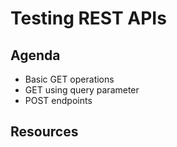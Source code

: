 # Testing REST APIs

## Agenda 

* Basic GET operations 
* GET using query parameter 
* POST endpoints

## Resources
